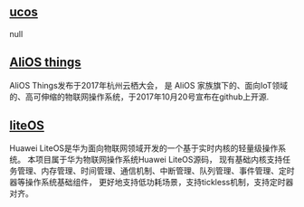 ## [ucos](https://github.com/BearZPY/STM32-uCOSIII) 
null

## [AliOS things](https://github.com/alibaba/AliOS-Things) 
AliOS Things发布于2017年杭州云栖大会， 是 AliOS 家族旗下的、面向IoT领域的、高可伸缩的物联网操作系统，于2017年10月20号宣布在github上开源.  

## [liteOS](https://github.com/LiteOS/LiteOS) 
Huawei LiteOS是华为面向物联网领域开发的一个基于实时内核的轻量级操作系统。 
本项目属于华为物联网操作系统Huawei LiteOS源码， 现有基础内核支持任务管理、内存管理、时间管理、通信机制、中断管理、队列管理、事件管理、定时器等操作系统基础组件， 更好地支持低功耗场景，支持tickless机制，支持定时器对齐。    



